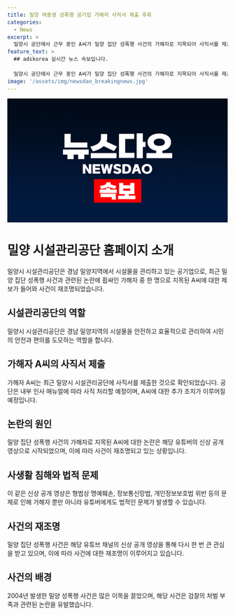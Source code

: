 ```yaml
---
title: 밀양 여중생 성폭행 공기업 가해자 사직서 제출 후회
categories:
  - News
excerpt: >
  밀양시 공단에서 근무 중인 A씨가 밀양 집단 성폭행 사건의 가해자로 지목되어 사직서를 제출했다. 유튜브 채널이 가해자 정보를 공개하면서 사건이 재조명되었으며 영상은 수백만 건의 조회 수를 기록했다. 그러나 무관련한 인물도 언급되었고, 사적제재 논란도 일었다. 이와 관련해 형법상 처벌을 받을 수 있는 가능성도 제기되고 있다. (150자)
feature_text: >
  ## adskorea 실시간 뉴스 속보입니다.

  밀양시 공단에서 근무 중인 A씨가 밀양 집단 성폭행 사건의 가해자로 지목되어 사직서를 제출했다. 유튜브 채널이 가해자 정보를 공개하면서 사건이 재조명되었으며 영상은 수백만 건의 조회 수를 기록했다. 그러나 무관련한 인물도 언급되었고, 사적제재 논란도 일었다. 이와 관련해 형법상 처벌을 받을 수 있는 가능성도 제기되고 있다. (150자)
image: '/assets/img/newsdao_breakingnews.jpg'
---
```


<p><img src="/assets/img/newsdao_breakingnews.jpg" alt="adskorea 속보" /></p>

<h1 data-ke-size="size26">밀양 시설관리공단 홈페이지 소개</h1>

<p data-ke-size="size16">밀양시 시설관리공단은 경남 밀양지역에서 시설물을 관리하고 있는 공기업으로, 최근 밀양 집단 성폭행 사건과 관련된 논란에 휩싸인 가해자 중 한 명으로 지목된 A씨에 대한 제보가 들어와 사건이 재조명되었습니다. </p>

<h2 data-ke-size="size24">시설관리공단의 역할</h2>

<p data-ke-size="size16">밀양시 시설관리공단은 경남 밀양지역의 시설물을 안전하고 효율적으로 관리하여 시민의 안전과 편의를 도모하는 역할을 합니다.</p>

<h2 data-ke-size="size24">가해자 A씨의 사직서 제출</h2>

<p data-ke-size="size16">가해자 A씨는 최근 밀양시 시설관리공단에 사직서를 제출한 것으로 확인되었습니다. 공단은 내부 인사 매뉴얼에 따라 사직 처리할 예정이며, A씨에 대한 추가 조치가 이루어질 예정입니다.</p>

<h2 data-ke-size="size24">논란의 원인</h2>

<p data-ke-size="size16">밀양 집단 성폭행 사건의 가해자로 지목된 A씨에 대한 논란은 해당 유튜버의 신상 공개 영상으로 시작되었으며, 이에 따라 사건이 재조명되고 있는 상황입니다.</p>

<h2 data-ke-size="size24">사생활 침해와 법적 문제</h2>

<p data-ke-size="size16">이 같은 신상 공개 영상은 형법상 명예훼손, 정보통신망법, 개인정보보호법 위반 등의 문제로 인해 가해자 뿐만 아니라 유튜버에게도 법적인 문제가 발생할 수 있습니다.</p>

<h2 data-ke-size="size24">사건의 재조명</h2>

<p data-ke-size="size16">밀양 집단 성폭행 사건은 해당 유튜브 채널의 신상 공개 영상을 통해 다시 한 번 큰 관심을 받고 있으며, 이에 따라 사건에 대한 재조명이 이루어지고 있습니다.</p>

<h2 data-ke-size="size24">사건의 배경</h2>

<p data-ke-size="size16">2004년 발생한 밀양 성폭행 사건은 많은 이목을 끌었으며, 해당 사건은 검찰의 처벌 부족과 관련된 논란을 유발했습니다.</p>

